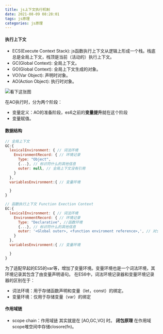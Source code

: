 ```yaml
---
title: js上下文执行机制
date: 2021-08-09 08:28:01
tags: js原理
categories: js原理
---
```


#### 执行上下文
* ECS(Execute Context Stack): js函数执行上下文从逻辑上形成一个栈。栈底总是全局上下文，栈顶是当前（活动的）执行上下文。
* GC(Global Context): 全局上下文。
* GO(Global Context): 全局上下文生成的对象。
* VO(Var Object): 声明时对象。
* AO(Action Object): 执行时对象。

![看下这张图](http://i.feidom.com/%E5%87%BD%E6%95%B0%E6%89%A7%E8%A1%8C%E6%9C%BA%E5%88%B6.png)

在AO执行时，分为两个阶段：
  * 变量定义：AO的准备阶段，es6之前的**变量提升**就在这个阶段
  * 变量赋值。

#### 数据结构
```javascript
// 全局上下文
GC:{
  lexicalEnvironment: { // 词法环境
    EnvironmentRecord: { // 环境记录
      Type: "Object",
      {...}, // 标识符什么的其他信息
      outer: null, // 全局上下文没有引用
    }
  },
  variablesEnvironment:{ // 变量环境

  }
}

// 函数执行上下文 Function Exection Context
EC:{
  lexicalEnvironment: { // 词法环境
    EnvironmentRecord: { // 环境记录
      Type: "Declarative", //函数环境
      {...}, // 标识符什么的其他信息
      outer: '<Global outer>, <function enviroment reference>,', // 对全局环境或外部函数环境的引用
    }
  },
  variablesEnvironment:{ // 变量环境

  }
}
```
为了适配早起的ES5的var等，增加了变量环境。变量环境也是一个词法环境，其环境记录其包含了由变量声明语句。
在ES6中，词法环境记录器和变量环境记录器的区别在于：
* 词法环境：用于存储函数声明和变量（let，const）的绑定。
* 变量环境：仅用于存储变量（var）的绑定

#### 作用域链
* scope chain：作用域链
其实就是在 [AO,GC,VO] 时。
**闭包原理** 在作用域scope堆空间中存储closore(fn)。